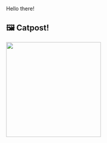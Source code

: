 Hello there!



## 🖼️ Catpost!

<sub>
    <img src="https://cdn2.thecatapi.com/images/Zi2R0j2bt.jpg" height="256">
</sub>

